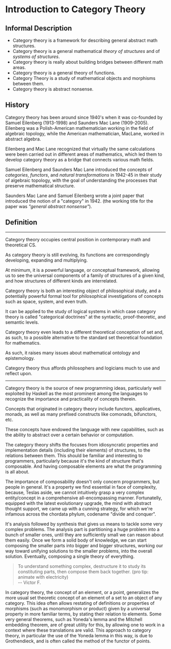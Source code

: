 # Introduction to Category Theory


## Informal Description

* Category theory is a framework for describing general abstract math structures.
* Category theory is a general mathematical *theory of structures* and of *systems of structures*.
* Category theory is really about building bridges between different math areas.
* Category theory is a general theory of functions.
* Category Theory is a study of mathematical objects and morphisms between them.
* Category theory is abstract nonsense.


## History

Category theory has been around since 1940's when it was co-founded by Samuel Eilenberg (1913-1998) and Saunders Mac Lane (1909-2005). Eilenberg was a Polish-American mathematician working in the field of algebraic topology, while the American mathematician, MacLane, worked in abstract algebra.

Eilenberg and Mac Lane recognized that virtually the same calculations were been carried out in different areas of mathematics, which led them to develop category theory as a bridge that connects various math fields.

Samuel Eilenberg and Saunders Mac Lane introduced the concepts of *categories*, *functors*, and *natural transformations* in 1942-45 in their study of algebraic topology, with the goal of understanding the processes that preserve mathematical structure.

Saunders Mac Lane and Samuel Eilenberg wrote a joint paper that introduced the notion of a "category" in 1942. (the working title for the paper was *"general abstract nonsense"*).


## Definition


---

Category theory occupies central position in contemporary math and theoretical CS.


As category theory is still evolving, its functions are correspondingly developing, expanding and multiplying.

At minimum, it is a powerful language, or conceptual framework, allowing us to see the universal components of a family of structures of a given kind, and how structures of different kinds are interrelated.

Category theory is both an interesting object of philosophical study, and a potentially powerful formal tool for philosophical investigations of concepts such as space, system, and even truth.

It can be applied to the study of logical systems in which case category theory is called "categorical doctrines" at the syntactic, proof-theoretic, and semantic levels.

Category theory even leads to a different theoretical conception of set and, as such, to a possible alternative to the standard set theoretical foundation for mathematics.

As such, it raises many issues about mathematical ontology and epistemology. 

Category theory thus affords philosophers and logicians much to use and reflect upon.

---

Category theory is the source of new programming ideas, particularly well exploited by Haskell as the most prominent among the languages to recognize the importance and practicality of concepts therein.

Concepts that originated in category theory include functors, applicatives, monads, as well as many prefixed constructs like comonads, bifunctors, etc.

These concepts have endowed the language with new capabilities, such as the ability to abstract over a certain behavior or computation.

The category theory shifts the focuses from idiosyncratic properties and implementation details (including their elements) of structures, to the relations between them. This should be familiar and interesting to programmers, particularly because it's the kind of structure that's composable. And having composable elements are what the programming is all about.

The importance of composability doesn't only concern programmers, but people in general. It's a property we find essential in face of complexity, because, Teslas aside, we cannot intuitively grasp a very complex entity/concept in a comprehensive all-encompassing manner. Fortunatelly, equipped with the latest evolutionary upgrade, the mind with abstract thought support, we came up with a cunning strategy, for which we're infamous across the chordata phylum, codename "divide and conquer".

It's analysis followed by synthesis that gives us means to tackle some very complex problems. The analysis part is partitioning a huge problem into a bunch of smaller ones, until they are sufficiently small we can reason about them easily. Once we form a solid body of knowledge, we can start composing the smaller parts into bigger and bigger structures, working our way toward unifying solutions to the smaller problems, into the overall solution. Eventually, composing a single theory of everything.

> To understand something complex, destructure it to study its constituting parts, then compose them back together. (pro tip: animate with electricity)   
-- Victor F.


In category theory, the concept of an element, or a point, generalizes the more usual set theoretic concept of an element of a set to an object of any category. This idea often allows restating of definitions or properties of morphisms (such as monomorphism or product) given by a universal property in more familiar terms, by stating their relation to elements. Some very general theorems, such as Yoneda's lemma and the Mitchell embedding theorem, are of great utility for this, by allowing one to work in a context where these translations are valid. This approach to category theory, in particular the use of the Yoneda lemma in this way, is due to Grothendieck, and is often called the method of the functor of points.
